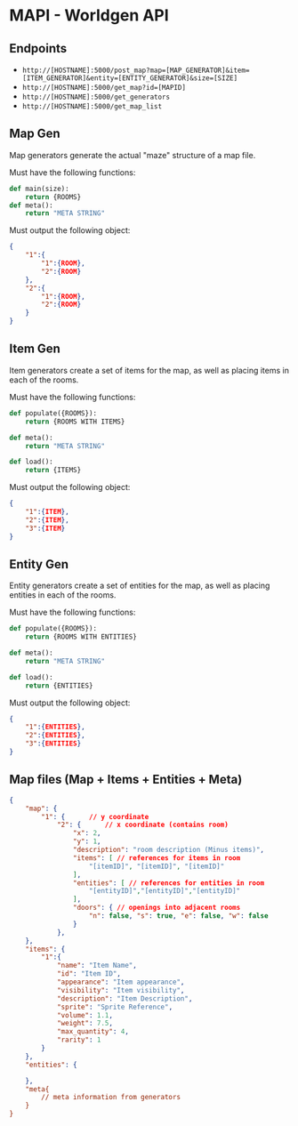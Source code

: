 # MAPI - Worldgen API 
## Endpoints
- `http://[HOSTNAME]:5000/post_map?map=[MAP_GENERATOR]&item=[ITEM_GENERATOR]&entity=[ENTITY_GENERATOR]&size=[SIZE]`
- `http://[HOSTNAME]:5000/get_map?id=[MAPID]`
- `http://[HOSTNAME]:5000/get_generators`
- `http://[HOSTNAME]:5000/get_map_list`

## Map Gen
Map generators generate the actual "maze" structure of a map file.

Must have the following functions:
```py
def main(size):
    return {ROOMS}
def meta():
    return "META STRING"
```
Must output the following object:
```json
{
    "1":{
        "1":{ROOM},
        "2":{ROOM}
    },
    "2":{
        "1":{ROOM},
        "2":{ROOM}
    }
}
```

## Item Gen
Item generators create a set of items for the map, as well as placing items in each of the rooms.

Must have the following functions:
```py
def populate({ROOMS}):
    return {ROOMS WITH ITEMS}

def meta():
    return "META STRING"

def load():
    return {ITEMS}

```
Must output the following object:
```json
{
    "1":{ITEM},
    "2":{ITEM},
    "3":{ITEM}
}
```

## Entity Gen
Entity generators create a set of entities for the map, as well as placing entities in each of the rooms.

Must have the following functions:
```py
def populate({ROOMS}):
    return {ROOMS WITH ENTITIES}

def meta():
    return "META STRING"

def load():
    return {ENTITIES}

```
Must output the following object:
```json
{
    "1":{ENTITIES},
    "2":{ENTITIES},
    "3":{ENTITIES}
}
```

## Map files (Map + Items + Entities + Meta)
```json
{
    "map": {
        "1": {      // y coordinate
            "2": {      // x coordinate (contains room)
                "x": 2,
                "y": 1,
                "description": "room description (Minus items)",
                "items": [ // references for items in room
                    "[itemID]", "[itemID]", "[itemID]" 
                ],
                "entities": [ // references for entities in room
                    "[entityID]","[entityID]","[entityID]" 
                ],
                "doors": { // openings into adjacent rooms
                    "n": false, "s": true, "e": false, "w": false
                }
            },
    },
    "items": {
        "1":{
            "name": "Item Name",
            "id": "Item ID",
            "appearance": "Item appearance",
            "visibility": "Item visibility",
            "description": "Item Description",
            "sprite": "Sprite Reference",
            "volume": 1.1,
            "weight": 7.5,
            "max_quantity": 4,
            "rarity": 1
        }
    },
    "entities": {

    },
    "meta{
        // meta information from generators
    }
}
```